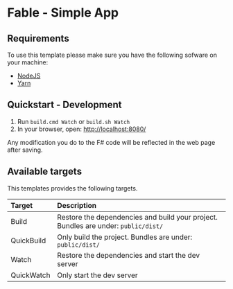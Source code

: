 # Fable - Simple App

## Requirements

To use this template please make sure you have the following sofware on your machine:

- [NodeJS](https://nodejs.org/en/)
- [Yarn](https://yarnpkg.com/lang/en/)

## Quickstart - Development

1. Run `build.cmd Watch` or `build.sh Watch`
2. In your browser, open: [http://localhost:8080/](http://localhost:8080/)

Any modification you do to the F# code will be reflected in the web page after saving.

## Available targets

This templates provides the following targets.

| Target | Description |
|:-|:-|
| Build | Restore the dependencies and build your project. Bundles are under: `public/dist/` |
| QuickBuild | Only build the project. Bundles are under: `public/dist/` |
| Watch | Restore the dependencies and start the dev server |
| QuickWatch | Only start the dev server |
